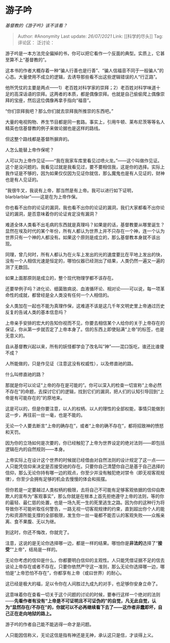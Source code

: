 # 游子吟
*基督教的《游子吟》该不该看？*

> Author: #Anonymity
> Last update: *26/07/2021*
> Link: [[科学的尽头]]
> Tag:
> 评论区：
> 泛讨论：

游子吟是一本方法完全偏掉的书，你可以把它看作一个反面的典型。实质上，它甚至算不上“基督教的”。

这本书的作者大概存着一种“骗人行善也是行善”、“骗人信福音不同于一般骗人”的心态。大量使用不成立的逻辑，去诱导那些看不出这些逻辑错误的人“行正路”。

他所凭仗的主要是两点——1）老百姓对科学家的崇拜；2）老百姓对科学味道十足的高深话语的崇拜。这两者的本质，都是偶像崇拜。也就是自己偷偷爬上偶像崇拜的宝座，然后这位偶像再拿手指向“福音”。

“你们崇拜我吧？那么你们就去崇拜我所推崇的东西吧。”

大量的电视购物、养生节目都是同一套路。事实上，引用牛顿、莱布尼茨等等名人精英也信基督教的例子来做论据也是这样的路线。

但这整个路线都是基督所摒弃的。

人怎么能替上帝作保呢？

人可以为上帝作见证——“我在我家车库里看见过喷火龙。”——这个叫做作见证。这个是没问题的。我看见过就是我看见过，要不要相信我，这是你的选择。实际上我作证是不够的，因为如果仅仅因为见证你就信，那么魔鬼也是有人见证的，财神也是有人见证的。

“我很牛叉，我说有上帝，那当然是有上帝。我可以进行如下证明，blarblarblar”——这是在为上帝作保。

你也看不出你的论证的漏洞，我也看不出你的论证的漏洞，我们大家都看不出你论证的漏洞，是否意味着你的论证肯定没有漏洞？

难道全体人类看不出毛病的东西就是真理吗？如果是的话，基督教要从哪里诞生？显然在埃及时代的某个年份，所有人都认为世界上并不只存在一个神，连一个认为世界只有一个神的人都没有。如果这个原则是成立的，那么基督教本身就不该出现。

同理，曾几何时，所有人都认为在火车上发出的光的速度要比在平地上发出的快，没有一个人相信光速是恒定的，哪怕仪器已经测出了结果，人类仍然一遍又一遍的测了无数回。

如果上面那原则是成立的，整个现代物理学都不该存在。

还要举例子吗？进化论、细菌致病说、血液循环论、相对论——可以说，每一项革命性的成就，都曾经是全人类没有任何一个人相信的。

全人类加在一起也不能为真理作保，这难道不该是这几千年文明史里上帝通过历史反复的告诫人类的基本信息吗？

上帝亲手安排的宏大的告知你视而不见，你要去相信某个人给你的关于上帝存在的保证，你从第一步就否定了上帝本身了。信的东西上即使贴满“上帝”的标签，也是无意义的。

自从基督教兴起以来，所有的妖怪都学会了改名叫“神”——混口饭吃，谁还比谁傻不成？

人所能做的，只是作见证（注意这没有权威性），以及修直祂的路。

什么叫修直祂的路？

那就是你可以论证“上帝的存在是可能的”。你可以深入的检查一切宣称“上帝必然不存在”的命题，去探讨它们的逻辑，找到它们的漏洞，把人们的认知引导回到“上帝是有可能存在的”的原地来。

这是可以的，但是你要注意，以人的权柄、以人的理性的全部权能，事情只能做到这一步，再往前一丝一毫，也是不能的。

无论一个人要去断言“上帝的确存在”，或者“上帝的确不存在”，都将招致神的愤怒和天罚。

因为你的立场如何是次要的，你已经触犯了上帝为世界设定的绝对法则——即包括逻辑在内的自然规则——本身。

上帝实际上在设计这个世界的时候就已经借由对自然法则的设计规定了这一点——人只能凭信仰来决定是否接受祂的存在。只要你自己清楚你自己是基于自己选择的信仰，那么无论你持有哪一边的观点，你至少并没有触犯绝对禁令（即无视客观规律），你至少会拥有足够的机会去慢慢的体会和摇摆。

但你若是一定要越过人类权柄的极限，去将自己不可能有足够客观依据的信仰自欺欺人的宣布为“客观事实”，那么你就是在根本上首先拒绝遵守上帝的法则，等的你的最轻、最仁慈的处置，也是一场九死一生的死里逃生之路。因为你的这种行为将导致你不可能听取任何警告，一路无视一切客观规律的约束，直到超出你个人的能力和资源所能支撑的全部极限，发生你一丝一毫都不能否认的客观失败——众叛亲离、食不果腹、无以为继。

到这时，你还不悔改，你就完了。

注意，这说的是无论你选择哪一边，都是一样的结果。哪怕你是**非法的**选择了“**接受**”“上帝”，结局是一样的。

无论你考虑的信仰是什么，你都要明白信仰的主观性。人只能凭借证据不足的信去谈论上帝存在或者不存在。只要你依然严守这一准则，那么无论你选择哪一边，哪怕是“上帝恐怕不存在”，你都享有上帝（或曰世界）的耐心。

这已经是极大的福，足以令你在人间胜过九成九的对手，也足够你安身立命了。

这意味着你在查看一切关于这个问题的讨论的时候，要奉行这样一个绝对的法则——**先看作者有没有“上帝是不可证明且不可证伪的”的自觉，凡无此自觉，认为“显然存在/不存在”的，你就可以不必再继续看下去了——这作者非蠢即坏，自己正在走向地狱的路上。**

游子吟的作者自己能不能逃得一命才是问题。

人只能因信称义，无论这信是指有神还是无神，承认这只是信，才谈得上义。
